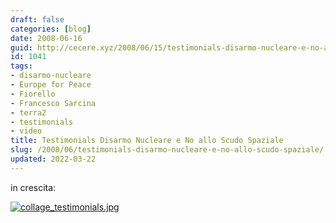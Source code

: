 ```yaml
---
draft: false
categories: [blog]
date: 2008-06-16
guid: http://cecere.xyz/2008/06/15/testimonials-disarmo-nucleare-e-no-allo-scudo-spaziale/
id: 1041
tags:
- disarmo-nucleare
- Europe for Peace
- Fiorello
- Francesco Sarcina
- terra2
- testimonials
- video
title: Testimonials Disarmo Nucleare e No allo Scudo Spaziale
slug: /2008/06/testimonials-disarmo-nucleare-e-no-allo-scudo-spaziale/
updated: 2022-03-22
---
```


in crescita:
  
<a href="http://www.nonviolenza.net/testimonials/" target="_blank"><img src='http://cecere.xyz/wp-content/uploads/sites/3/2008/06/collage_testimonials.jpg' alt='collage_testimonials.jpg' /></a>